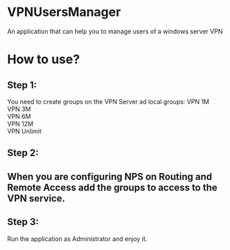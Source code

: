 # VPNUsersManager
An application that can help you to manage users of a windows server VPN

<h1>How to use?</h1>

<h2>Step 1:</h2>
<p>You need to create groups on the VPN Server ad local groups:
VPN 1M</br>
VPN 3M</br>
VPN 6M</br>
VPN 12M</br>
VPN Unlimit</p>
<h2>Step 2:<h2>
<p>When you are configuring NPS on Routing and Remote Access add the groups to access to the VPN service.</p>
<h2>Step 3:</h2>
<p>Run the application as Administrator and enjoy it.</p>

